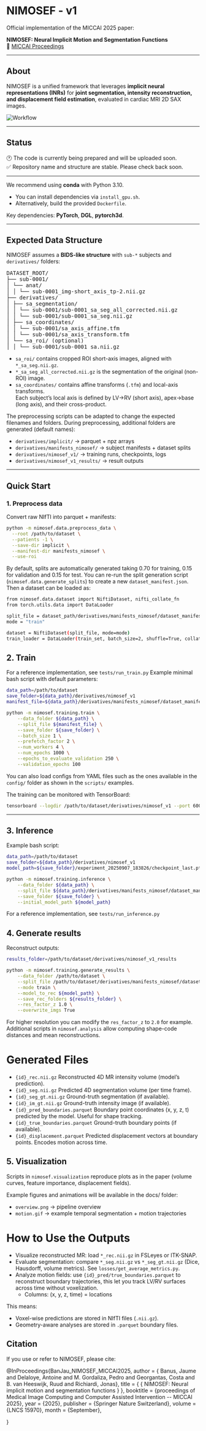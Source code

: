 # NIMOSEF - v1

Official implementation of the MICCAI 2025 paper:

**NIMOSEF: Neural Implicit Motion and Segmentation Functions**  
📄 [MICCAI Proceedings](https://papers.miccai.org/miccai-2025/0638-Paper4418.html)

---

## About

NIMOSEF is a unified framework that leverages **implicit neural representations (INRs)** for **joint segmentation, intensity reconstruction, and displacement field estimation**, evaluated in cardiac MRI 2D SAX images.

![Workflow](docs/workflow.png)

---

## Status

🕐 The code is currently being prepared and will be uploaded soon.  
✅ Repository name and structure are stable. Please check back soon.

---

We recommend using **conda** with Python 3.10.  
- You can install dependencies via `install_gpu.sh`.  
- Alternatively, build the provided `Dockerfile`.  

Key dependencies: **PyTorch**, **DGL**, **pytorch3d**.  

---
## Expected Data Structure

NIMOSEF assumes a **BIDS-like structure** with `sub-*` subjects and `derivatives/` folders:

<pre>DATASET_ROOT/
├── sub-0001/
│ └── anat/
│ │ └── sub-0001_img-short_axis_tp-2.nii.gz
├── derivatives/
│ ├── sa_segmentation/
│ │ └── sub-0001/sub-0001_sa_seg_all_corrected.nii.gz
│ │ └── sub-0001/sub-0001_sa_seg.nii.gz
│ ├── sa_coordinates/
│ │ └── sub-0001/sa_axis_affine.tfm
│ │ └── sub-0001/sa_axis_transform.tfm
│ └── sa_roi/ (optional)
│ │ └── sub-0001/sub-0001_sa.nii.gz
</pre>

- `sa_roi/` contains cropped ROI short-axis images, aligned with `*_sa_seg.nii.gz`.  
- `*_sa_seg_all_corrected.nii.gz` is the segmentation of the original (non-ROI) image.  
- `sa_coordinates/` contains affine transforms (`.tfm`) and local-axis transforms.  
  Each subject’s local axis is defined by LV→RV (short axis), apex→base (long axis), and their cross-product.  

The preprocessing scripts can be adapted to change the expected filenames and folders.
During preprocessing, additional folders are generated (default names):  

- `derivatives/implicit/` → parquet + npz arrays  
- `derivatives/manifests_nimosef/` → subject manifests + dataset splits  
- `derivatives/nimosef_v1/` → training runs, checkpoints, logs  
- `derivatives/nimosef_v1_results/` → result outputs  

---

## Quick Start

### 1. Preprocess data

Convert raw NIfTI into parquet + manifests:

```bash
python -m nimosef.data.preprocess_data \
  --root /path/to/dataset \
  --patients -1 \
  --save-dir implicit \
  --manifest-dir manifests_nimosef \
  --use-roi
```


By default, splits are automatically generated taking 0.70 for training, 0.15 for validation and 0.15 for test. You can re-run the split generation script (`nimosef.data.generate_splits`) to create a new `dataset_manifest.json`.
Then a dataset can be loaded as:


```bash
from nimosef.data.dataset import NiftiDataset, nifti_collate_fn
from torch.utils.data import DataLoader

split_file = dataset_path/derivatives/manifests_nimosef/dataset_manifest.json
mode = "train"

dataset = NiftiDataset(split_file, mode=mode)
train_loader = DataLoader(train_set, batch_size=2, shuffle=True, collate_fn=nifti_collate_fn)

```

## 2. Train

For a reference implementation, see ```tests/run_train.py```
Example minimal bash script with default parameters:

```bash
data_path=/path/to/dataset
save_folder=${data_path}/derivatives/nimosef_v1
manifest_file=${data_path}/derivatives/manifests_nimosef/dataset_manifest.json

python -m nimosef.training.train \
    --data_folder ${data_path} \
    --split_file ${manifest_file} \
    --save_folder ${save_folder} \
    --batch_size 1 \
    --prefetch_factor 2 \
    --num_workers 4 \
    --num_epochs 1000 \
    --epochs_to_evaluate_validation 250 \
    --validation_epochs 100
```

You can also load configs from YAML files such as the ones available in the `config/` folder as shown in the `scripts/` examples.

The training can be monitored with TensorBoard:

```bash
tensorboard --logdir /path/to/dataset/derivatives/nimosef_v1 --port 6006
```

---

## 3. Inference

Example bash script:

```bash
data_path=/path/to/dataset
save_folder=${data_path}/derivatives/nimosef_v1
model_path=${save_folder}/experiment_20250907_183826/checkpoint_last.pth

python -m nimosef.training.inference \
    --data_folder ${data_path} \
    --split_file ${data_path}/derivatives/manifests_nimosef/dataset_manifest.json \
    --save_folder ${save_folder} \
    --initial_model_path ${model_path}
```

For a reference implementation, see ```tests/run_inference.py```

## 4. Generate results

Reconstruct outputs:

```bash
results_folder=/path/to/dataset/derivatives/nimosef_v1_results

python -m nimosef.training.generate_results \
    --data_folder /path/to/dataset \
    --split_file /path/to/dataset/derivatives/manifests_nimosef/dataset_manifest.json \
    --mode train \
    --model_to_rec ${model_path} \
    --save_rec_folders ${results_folder} \
    --res_factor_z 1.0 \
    --overwrite_imgs True    
```
For higher resolution you can modify the `res_factor_z` to `2.0` for example.
Additional scripts in `nimosef.analysis` allow computing shape-code distances and mean reconstructions.

# Generated Files

- `{id}_rec.nii.gz`	Reconstructed 4D MR intensity volume (model’s prediction).
- `{id}_seg.nii.gz`	Predicted 4D segmentation volume (per time frame).
- `{id}_seg_gt.nii.gz`	Ground-truth segmentation (if available).
- `{id}_im_gt.nii.gz`	Ground-truth intensity image (if available).
- `{id}_pred_boundaries.parquet`	Boundary point coordinates (x, y, z, t) predicted by the model. Useful for shape tracking.
- `{id}_true_boundaries.parquet`	Ground-truth boundary points (if available).
- `{id}_displacement.parquet`	Predicted displacement vectors at boundary points. Encodes motion across time.

## 5. Visualization

Scripts in `nimosef.visualization` reproduce plots as in the paper (volume curves, feature importance, displacement fields).

Example figures and animations will be available in the docs/ folder:
- `overview.png` → pipeline overview
- `motion.gif` → example temporal segmentation + motion trajectories

# How to Use the Outputs

- Visualize reconstructed MR: load `*_rec.nii.gz` in FSLeyes or ITK-SNAP.
- Evaluate segmentation: compare `*_seg.nii.gz` vs `*_seg_gt.nii.gz` (Dice, Hausdorff, volume metrics). See `losses/get_average_metrics.py`.
- Analyze motion fields: use `{id}_pred/true_boundaries.parquet` to reconstruct boundary trajectories, this let you track LV/RV surfaces across time without voxelization.
  - Columns: (x, y, z, time) = locations

This means:
- Voxel-wise predictions are stored in NIfTI files (`.nii.gz`).
- Geometry-aware analyses are stored in `.parquet` boundary files.

## Citation

If you use or refer to NIMOSEF, please cite:

@InProceedings{BanJau_NIMOSEF_MICCAI2025,
        author = { Banus, Jaume and Delaloye, Antoine and M. Gordaliza, Pedro and Georgantas, Costa and B. van Heeswijk, Ruud and Richiardi, Jonas},
        title = { { NIMOSEF: Neural implicit motion and segmentation functions } },
        booktitle = {proceedings of Medical Image Computing and Computer Assisted Intervention -- MICCAI 2025},
        year = {2025},
        publisher = {Springer Nature Switzerland},
        volume = {LNCS 15970},
        month = {September},

}